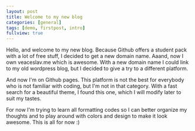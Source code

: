 ```yaml
---
layout: post
title: Welcome to my new blog
categories: [general]
tags: [demo, firstpost, intro]
fullview: true
---
```


Hello, and welcome to my new blog. Because Github offers a student pack with a lot of free stuff,
I decided to get a new domain name. Aaand, now I own veaceslav.me which is awesome. With a new domain name
I could link to my old wordpress blog, but I decided to give a try to a different platform.

And now I'm on Github pages. This platform is not the best for everybody who is not familiar with coding,
but I'm not in that category. With a fast search for a beautiful theme, I found this one, which I will modify later to suit
my tastes.

For now I'm trying to learn all formatting codes so I can better organize my thoughts and to play around with colors and design to make it look awesome.
This is all for now :)
